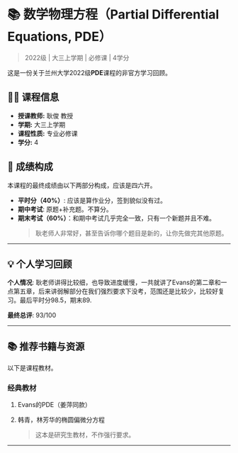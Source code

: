 # 📚 数学物理方程（Partial Differential Equations, PDE）

> 2022级 | 大三上学期 | 必修课 | 4学分

这是一份关于兰州大学2022级**PDE**课程的非官方学习回顾。

## 👨‍🏫 课程信息

- **授课教师:** 耿俊 教授
- **学期:** 大三上学期
- **课程性质:** 专业必修课
- **学分:** 4

## 📝 成绩构成

本课程的最终成绩由以下两部分构成，应该是四六开。

- **平时分（40%）**: 应该是算作业分，签到貌似没有过。
- **期中考试**: 原题+补充题。不算分。
- **期末考试（60%）**：和期中考试几乎完全一致，只有一个新题并且不难。
  >耿老师人非常好，甚至告诉你哪个题目是新的，让你先做完其他原题。

---

## 💡 个人学习回顾

 **个人情况**: 耿老师讲得比较细，也导致进度缓慢，一共就讲了Evans的第二章和一点第五章，后来讲弱解部分在我们强烈要求下没考，范围还是比较少，比较好复习。最后平时分98.5，期末89.

**最终总评**: $93/100$


---


## 📚 推荐书籍与资源

以下是课程教材。

### 经典教材

1.  Evans的PDE（姜萍同款）

2.  韩青，林芳华的椭圆偏微分方程
    >这本是研究生教材，不作强行要求。
---
